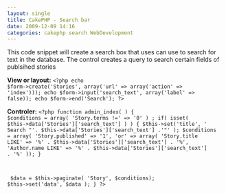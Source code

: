 ```yaml
---
layout: single
title: CakePHP - Search bar 
date: 2009-12-09 14:16
categories: cakephp search WebDevelopment
---
```

This code snippet will create a search box that uses can use to search for text in the database.
The control creates a query to search certain fields of publsihed stories

<strong>View or layout:</strong>
<code>&lt;?php
echo $form-&gt;create('Stories', array('url' =&gt; array('action' =&gt; 'index')));
echo $form-&gt;input('search_text', array('label' =&gt; false));
echo $form-&gt;end('Search');
?&gt;</code>

<strong>Controler:</strong>
<code>&lt;?php
function admin_index( )
{
$conditions = array( 'Story.terms !=' =&gt; '0' ) ;
if( isset( $this-&gt;data['Stories']['search_text'] )  )
{
$this-&gt;set('title', ' Search "'. $this-&gt;data['Stories']['search_text'] .'"' );
$conditions = array(
'Story.published' =&gt; '1',
'or' =&gt; array(
'Story.title LIKE'    =&gt; '%' . $this-&gt;data['Stories']['search_text'] . '%',
'Author.name LIKE'    =&gt; '%' . $this-&gt;data['Stories']['search_text'] . '%'
));
} </code>

<code> </code>

<code> $data = $this-&gt;paginate( 'Story', $conditions);
$this-&gt;set('data', $data );
}
?&gt;</code>
